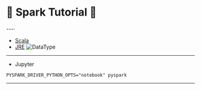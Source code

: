 # :rocket: Spark Tutorial :facepunch:
---·
- [Scala][1]
- [JRE][3]
![DataType][2]
---

- Jupyter
```
PYSPARK_DRIVER_PYTHON_OPTS="notebook" pyspark
```

---
[1]: https://github.com/mbonaci/scala
[2]: https://raw.githubusercontent.com/mbonaci/scala/master/resources/Scala-class-hierarchy.gif
[3]: http://www.oracle.com/technetwork/java/javase/downloads/java-se-jdk-7-download-432154.html
